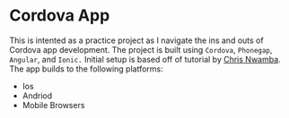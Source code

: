 # Cordova App
This is intented as a practice project as I navigate the ins and outs of Cordova app development. The project is built using `Cordova`, `Phonegap`, `Angular`, and `Ionic.` Initial setup is based off of tutorial by [Chris Nwamba](https://scotch.io/tutorials/create-your-first-mobile-app-with-angularjs-and-ionic). The app builds to the following platforms:
* Ios
* Andriod
* Mobile Browsers